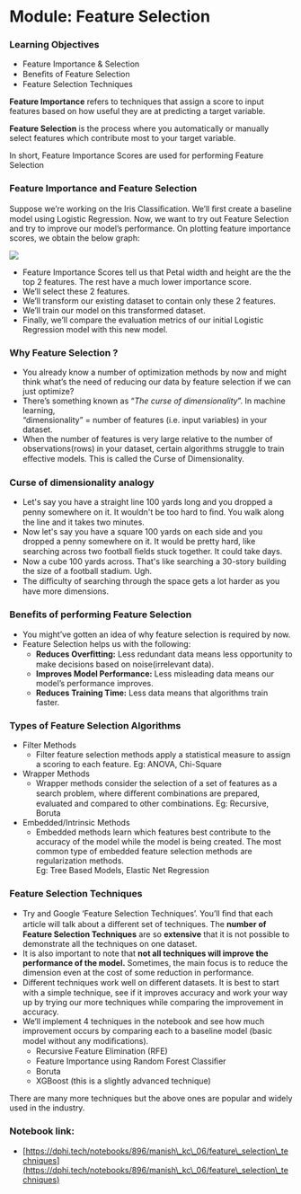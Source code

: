 # Module: Feature Selection

### **Learning Objectives**

* Feature Importance & Selection
* Beneﬁts of Feature Selection
* Feature Selection Techniques

**Feature Importance** refers to techniques that assign a score to input features based on how useful they are at predicting a target variable.

**Feature Selection** is the process where you automatically or manually select features which contribute most to your target variable.

In short, Feature Importance Scores are used for performing Feature Selection

### Feature Importance and Feature Selection

Suppose we’re working on the Iris Classiﬁcation. We’ll ﬁrst create a baseline model using Logistic Regression. Now, we want to try out Feature Selection and try to improve our model’s performance. On plotting feature importance scores, we obtain the below graph:

![](https://lh6.googleusercontent.com/BDzc2DcjKUL7pgrvLEasnEFN84Uv87r2rNUhLkbi8nMKenvmqrRa-SXMwCDWN2HIxh4FSC3lnLfE51AApyp8HmWguetQY2gEMKWrrKADBLmy2lO3Jnj0ogFGau0kwCctiOQIvEtO3wI)

* Feature Importance Scores tell us that Petal width and height are the the top 2 features. The rest have a much lower importance score.
* We’ll select these 2 features.
* We’ll transform our existing dataset to contain only these 2 features.
* We’ll train our model on this transformed dataset.
* Finally, we’ll compare the evaluation metrics of our initial Logistic Regression model with this new model.

### Why Feature Selection ?

* You already know a number of optimization methods by now and might think what’s the need of reducing our data by feature selection if we can just optimize?
* There’s something known as “_The curse of dimensionality_”. In machine learning,\
  “dimensionality” = number of features (i.e. input variables) in your dataset.
* When the number of features is very large relative to the number of observations(rows) in your dataset, certain algorithms struggle to train eﬀective models. This is called the Curse of Dimensionality.

### Curse of dimensionality analogy

* Let's say you have a straight line 100 yards long and you dropped a penny somewhere on it. It wouldn't be too hard to ﬁnd. You walk along the line and it takes two minutes.
* Now let's say you have a square 100 yards on each side and you dropped a penny somewhere on it. It would be pretty hard, like searching across two football ﬁelds stuck together. It could take days.
* Now a cube 100 yards across. That's like searching a 30-story building the size of a football stadium. Ugh.
* The diﬃculty of searching through the space gets a lot harder as you have more dimensions.

### Benefits of performing Feature Selection

* You might’ve gotten an idea of why feature selection is required by now.
* Feature Selection helps us with the following:
  * **Reduces Overﬁtting:** Less redundant data means less opportunity to make decisions based on noise(irrelevant data).
  * **Improves Model Performance:** Less misleading data means our model’s performance improves.
  * **Reduces Training Time:** Less data means that algorithms train faster.

### Types of Feature Selection Algorithms

* Filter Methods
  * Filter feature selection methods apply a statistical measure to assign a scoring to each feature. Eg: ANOVA, Chi-Square
* Wrapper Methods
  * Wrapper methods consider the selection of a set of features as a search problem, where diﬀerent combinations are prepared, evaluated and compared to other combinations. Eg: Recursive, Boruta
* Embedded/Intrinsic Methods
  * Embedded methods learn which features best contribute to the accuracy of the model while the model is being created. The most common type of embedded feature selection methods are regularization methods.\
    Eg: Tree Based Models, Elastic Net Regression

### Feature Selection Techniques

* Try and Google ‘Feature Selection Techniques’. You’ll ﬁnd that each article will talk about a diﬀerent set of techniques. The **number of Feature Selection Techniques** are so **extensive** that it is not possible to demonstrate all the techniques on one dataset.
* It is also important to note that **not all techniques will improve the performance of the model.** Sometimes, the main focus is to reduce the dimension even at the cost of some reduction in performance.
* Diﬀerent techniques work well on diﬀerent datasets. It is best to start with a simple technique, see if it improves accuracy and work your way up by trying our more techniques while comparing the improvement in accuracy.
* We’ll implement 4 techniques in the notebook and see how much improvement occurs by comparing each to a baseline model (basic model without any modiﬁcations).
  * Recursive Feature Elimination (RFE)
  * Feature Importance using Random Forest Classiﬁer
  * Boruta
  * XGBoost (this is a slightly advanced technique)

There are many more techniques but the above ones are popular and widely used in the industry.

### **Notebook link:**

* [https://dphi.tech/notebooks/896/manish\_kc\_06/feature\_selection\_techniques](https://dphi.tech/notebooks/896/manish\_kc\_06/feature\_selection\_techniques)

